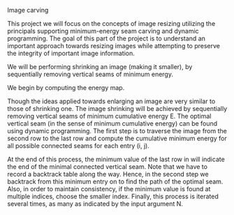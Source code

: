Image carving

This project we will focus on the concepts of image resizing utilizing the principals supporting minimum-energy seam carving and dynamic programming. The goal of this part of the project is to understand an important approach towards resizing images while attempting to preserve the integrity of important image information. 

We will be performing shrinking an image (making it smaller), by sequentially removing vertical seams of minimum energy. 
 
We begin by computing the energy map.

Though the ideas applied towards enlarging an image are very similar to those of shrinking one. The image shrinking will be achieved by sequentially removing vertical seams of minimum cumulative energy E. The optimal vertical seam (in the sense of minimum cumulative energy) can be found using dynamic programming. The first step is to traverse the image from the second row to the last row and compute the cumulative minimum energy  for all possible connected seams for each entry  (i, j).

At the end of this process, the minimum value of the last row in will indicate the end of the minimal connected vertical seam. Note that we have to record a backtrack table along the way. Hence, in the second step we backtrack from this minimum entry on to find the path of the optimal seam. Also, in order to maintain consistency, if the minimum value is found at multiple indices, choose the smaller index. Finally, this process is iterated several times, as many as indicated by the input argument N.
